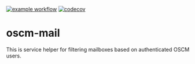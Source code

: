 [![example workflow](https://github.com/servicecatalog/oscm-mail/actions/workflows/maven.yml/badge.svg)](https://github.com/servicecatalog/oscm-mail/actions)  [![codecov](https://codecov.io/gh/servicecatalog/oscm-mail/branch/master/graph/badge.svg)](https://codecov.io/gh/servicecatalog/oscm-mail)

# oscm-mail
This is service helper for filtering mailboxes based on authenticated OSCM users.
